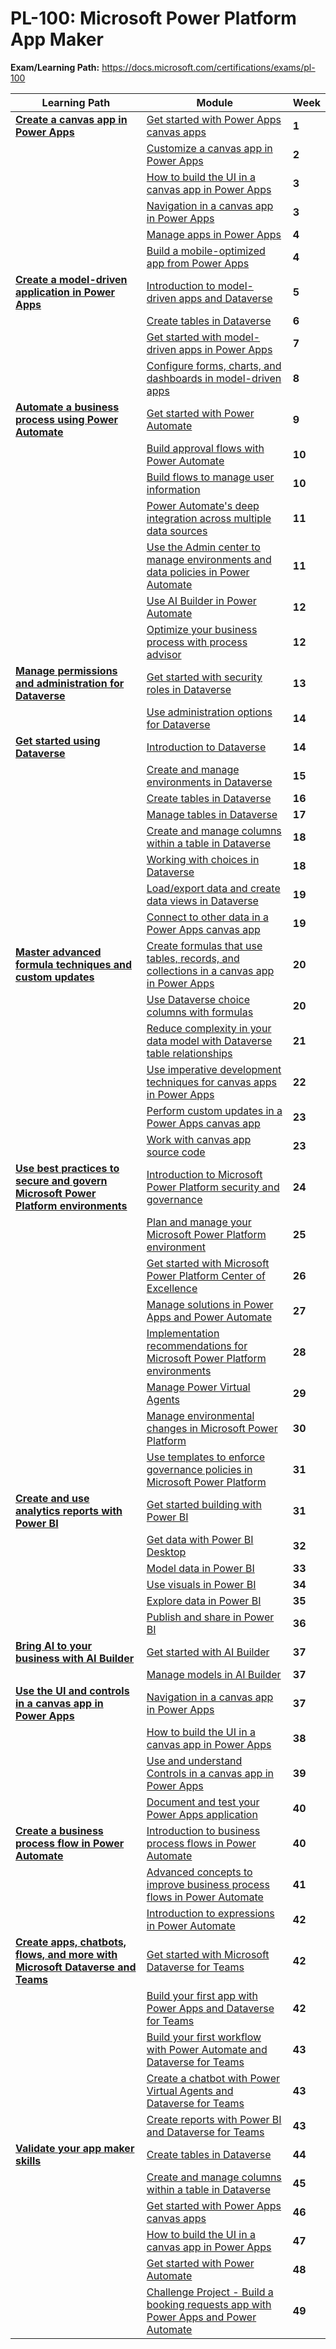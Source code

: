 # PL-100: Microsoft Power Platform App Maker

**Exam/Learning Path:** https://docs.microsoft.com/certifications/exams/pl-100

| **Learning Path** | **Module** | **Week** |
|-|-|-|
|**[Create a canvas app in Power Apps](https://docs.microsoft.com/learn/paths/create-powerapps/)**| [Get started with Power Apps canvas apps](https://docs.microsoft.com/learn/modules/get-started-with-powerapps/) | **1** 
| | [Customize a canvas app in Power Apps](https://docs.microsoft.com/learn/modules/customize-apps-in-powerapps/) | **2** 
| | [How to build the UI in a canvas app in Power Apps](https://docs.microsoft.com/learn/modules/how-to-build-ui-canvas-app/) | **3** 
| | [Navigation in a canvas app in Power Apps](https://docs.microsoft.com/learn/modules/navigation-canvas-app/) | **3** 
| | [Manage apps in Power Apps](https://docs.microsoft.com/learn/modules/manage-apps-in-powerapps/) | **4** 
| | [Build a mobile-optimized app from Power Apps](https://docs.microsoft.com/learn/modules/build-mobile-optimized/) | **4** 
|**[Create a model-driven application in Power Apps](https://docs.microsoft.com/learn/paths/create-app-models-business-processes/)**| [Introduction to model-driven apps and Dataverse](https://docs.microsoft.com/learn/modules/intro-model-driven-apps-common-data-service/) | **5** 
| | [Create tables in Dataverse](https://docs.microsoft.com/learn/modules/get-started-with-powerapps-common-data-service/) | **6** 
| | [Get started with model-driven apps in Power Apps](https://docs.microsoft.com/learn/modules/get-started-with-model-driven-apps-in-powerapps/) | **7** 
| | [Configure forms, charts, and dashboards in model-driven apps](https://docs.microsoft.com/learn/modules/configure-model-driven-apps-customer-engagement-apps/) | **8** 
|**[Automate a business process using Power Automate](https://docs.microsoft.com/learn/paths/automate-process-power-automate/)**| [Get started with Power Automate](https://docs.microsoft.com/learn/modules/get-started-flows/) | **9** 
| | [Build approval flows with Power Automate](https://docs.microsoft.com/learn/modules/build-approval-flows/) | **10** 
| | [Build flows to manage user information](https://docs.microsoft.com/learn/modules/manage-user-information/) | **10** 
| | [Power Automate's deep integration across multiple data sources](https://docs.microsoft.com/learn/modules/multiple-data-sources/) | **11** 
| | [Use the Admin center to manage environments and data policies in Power Automate](https://docs.microsoft.com/learn/modules/administer-flows/) | **11** 
| | [Use AI Builder in Power Automate](https://docs.microsoft.com/learn/modules/ai-builder-power-automate/) | **12** 
| | [Optimize your business process with process advisor](https://docs.microsoft.com/learn/modules/business-process-optimization-process-advisor/) | **12** 
|**[Manage permissions and administration for Dataverse](https://docs.microsoft.com/learn/paths/manage-permissions-administration-common-data-service/)**| [Get started with security roles in Dataverse](https://docs.microsoft.com/learn/modules/get-started-security-roles/) | **13** 
| | [Use administration options for Dataverse](https://docs.microsoft.com/learn/modules/use-admin-options-cds/) | **14** 
|**[Get started using Dataverse](https://docs.microsoft.com/learn/paths/get-started-cds/)**| [Introduction to Dataverse](https://docs.microsoft.com/learn/modules/introduction-common-data-service/) | **14** 
| | [Create and manage environments in Dataverse](https://docs.microsoft.com/learn/modules/create-manage-environments/) | **15** 
| | [Create tables in Dataverse](https://docs.microsoft.com/learn/modules/get-started-with-powerapps-common-data-service/) | **16** 
| | [Manage tables in Dataverse](https://docs.microsoft.com/learn/modules/create-manage-entities/) | **17** 
| | [Create and manage columns within a table in Dataverse](https://docs.microsoft.com/learn/modules/create-manage-fields-within-entity/) | **18** 
| | [Working with choices in Dataverse](https://docs.microsoft.com/learn/modules/working-with-option-sets/) | **18** 
| | [Load/export data and create data views in Dataverse](https://docs.microsoft.com/learn/modules/load-export-data-create-data-views/) | **19** 
| | [Connect to other data in a Power Apps canvas app](https://docs.microsoft.com/learn/modules/connect-to-other-data-in-powerapps-canvas-app/) | **19** 
|**[Master advanced formula techniques and custom updates](https://docs.microsoft.com/learn/paths/understand-advanced-topics/)**| [Create formulas that use tables, records, and collections in a canvas app in Power Apps](https://docs.microsoft.com/learn/modules/author-advanced-formulas-powerapps/) | **20** 
| | [Use Dataverse choice columns with formulas](https://docs.microsoft.com/learn/modules/choice-columns-formulas/) | **20** 
| | [Reduce complexity in your data model with Dataverse table relationships](https://docs.microsoft.com/learn/modules/reduce-complexity-dataverse-table/) | **21** 
| | [Use imperative development techniques for canvas apps in Power Apps](https://docs.microsoft.com/learn/modules/use-imperative-dev-techniques-powerapps-canvas-app/) | **22** 
| | [Perform custom updates in a Power Apps canvas app](https://docs.microsoft.com/learn/modules/perform-custom-updates-powerapps-canvas-app/) | **23** 
| | [Work with canvas app source code](https://docs.microsoft.com/learn/modules/canvas-app-source-code/) | **23** 
|**[Use best practices to secure and govern Microsoft Power Platform environments](https://docs.microsoft.com/learn/paths/best-practices-environments/)**| [Introduction to Microsoft Power Platform security and governance](https://docs.microsoft.com/learn/modules/security-governance-intro/) | **24** 
| | [Plan and manage your Microsoft Power Platform environment](https://docs.microsoft.com/learn/modules/plan-manage-environment/) | **25** 
| | [Get started with Microsoft Power Platform Center of Excellence](https://docs.microsoft.com/learn/modules/get-started-center-excellence/) | **26** 
| | [Manage solutions in Power Apps and Power Automate](https://docs.microsoft.com/learn/modules/manage-solutions-power-automate/) | **27** 
| | [Implementation recommendations for Microsoft Power Platform environments](https://docs.microsoft.com/learn/modules/implementation-recommendations/) | **28** 
| | [Manage Power Virtual Agents](https://docs.microsoft.com/learn/modules/implement-power-virtual-agents/) | **29** 
| | [Manage environmental changes in Microsoft Power Platform](https://docs.microsoft.com/learn/modules/manage-environmental-changes/) | **30** 
| | [Use templates to enforce governance policies in Microsoft Power Platform](https://docs.microsoft.com/learn/modules/templates-governance-policies/) | **31** 
|**[Create and use analytics reports with Power BI](https://docs.microsoft.com/learn/paths/create-use-analytics-reports-power-bi/)**| [Get started building with Power BI](https://docs.microsoft.com/learn/modules/get-started-with-power-bi/) | **31** 
| | [Get data with Power BI Desktop](https://docs.microsoft.com/learn/modules/get-data-power-bi/) | **32** 
| | [Model data in Power BI](https://docs.microsoft.com/learn/modules/model-data-power-bi/) | **33** 
| | [Use visuals in Power BI](https://docs.microsoft.com/learn/modules/visuals-in-power-bi/) | **34** 
| | [Explore data in Power BI](https://docs.microsoft.com/learn/modules/explore-data-power-bi/) | **35** 
| | [Publish and share in Power BI](https://docs.microsoft.com/learn/modules/publish-share-power-bi/) | **36** 
|**[Bring AI to your business with AI Builder](https://docs.microsoft.com/learn/paths/bring-ai/)**| [Get started with AI Builder](https://docs.microsoft.com/learn/modules/get-started-with-ai-builder/) | **37** 
| | [Manage models in AI Builder](https://docs.microsoft.com/learn/modules/manage-models/) | **37** 
|**[Use the UI and controls in a canvas app in Power Apps](https://docs.microsoft.com/learn/paths/ui-controls-canvas-app-powerapps/)**| [Navigation in a canvas app in Power Apps](https://docs.microsoft.com/learn/modules/navigation-canvas-app/) | **37** 
| | [How to build the UI in a canvas app in Power Apps](https://docs.microsoft.com/learn/modules/how-to-build-ui-canvas-app/) | **38** 
| | [Use and understand Controls in a canvas app in Power Apps](https://docs.microsoft.com/learn/modules/controls-canvas-apps/) | **39** 
| | [Document and test your Power Apps application](https://docs.microsoft.com/learn/modules/document-test-powerapps-app/) | **40** 
|**[Create a business process flow in Power Automate](https://docs.microsoft.com/learn/paths/create-business-process-flow/)**| [Introduction to business process flows in Power Automate](https://docs.microsoft.com/learn/modules/intro-business-process-flows/) | **40** 
| | [Advanced concepts to improve business process flows in Power Automate](https://docs.microsoft.com/learn/modules/advanced-business-process-flows/) | **41** 
| | [Introduction to expressions in Power Automate](https://docs.microsoft.com/learn/modules/introduction-expressions/) | **42** 
|**[Create apps, chatbots, flows, and more with Microsoft Dataverse and Teams](https://docs.microsoft.com/learn/paths/work-power-platform-teams/)**| [Get started with Microsoft Dataverse for Teams](https://docs.microsoft.com/learn/modules/get-started-dataverse-teams/) | **42** 
| | [Build your first app with Power Apps and Dataverse for Teams](https://docs.microsoft.com/learn/modules/build-app-dataverse-teams/) | **42** 
| | [Build your first workflow with Power Automate and Dataverse for Teams](https://docs.microsoft.com/learn/modules/build-first-workflow/) | **43** 
| | [Create a chatbot with Power Virtual Agents and Dataverse for Teams](https://docs.microsoft.com/learn/modules/create-chatbot-power-virtual-agents-dataverse-teams/) | **43** 
| | [Create reports with Power BI and Dataverse for Teams](https://docs.microsoft.com/learn/modules/dataverse-teams-power-bi/) | **43** 
|**[Validate your app maker skills](https://docs.microsoft.com/learn/paths/validate-app-maker-skills/)**| [Create tables in Dataverse](https://docs.microsoft.com/learn/modules/get-started-with-powerapps-common-data-service/) | **44** 
| | [Create and manage columns within a table in Dataverse](https://docs.microsoft.com/learn/modules/create-manage-fields-within-entity/) | **45** 
| | [Get started with Power Apps canvas apps](https://docs.microsoft.com/learn/modules/get-started-with-powerapps/) | **46** 
| | [How to build the UI in a canvas app in Power Apps](https://docs.microsoft.com/learn/modules/how-to-build-ui-canvas-app/) | **47** 
| | [Get started with Power Automate](https://docs.microsoft.com/learn/modules/get-started-flows/) | **48** 
| | [Challenge Project - Build a booking requests app with Power Apps and Power Automate](https://docs.microsoft.com/learn/modules/challenge-project-build-booking-requests-app-with-power-apps-power-automate/) | **49** 
